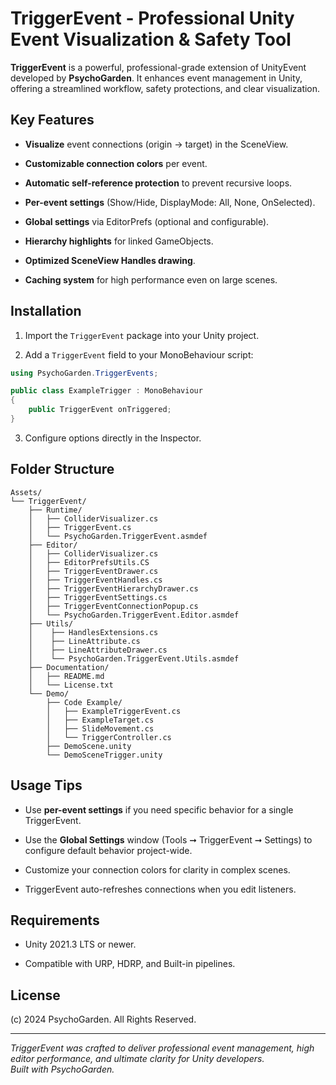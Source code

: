 # TriggerEvent - Professional Unity Event Visualization & Safety Tool

**TriggerEvent** is a powerful, professional-grade extension of UnityEvent developed by **PsychoGarden**. It enhances event management in Unity, offering a streamlined workflow, safety protections, and clear visualization.

## Key Features

-   **Visualize** event connections (origin → target) in the SceneView.
    
-   **Customizable connection colors** per event.
    
-   **Automatic self-reference protection** to prevent recursive loops.
    
-   **Per-event settings** (Show/Hide, DisplayMode: All, None, OnSelected).
    
-   **Global settings** via EditorPrefs (optional and configurable).
    
-   **Hierarchy highlights** for linked GameObjects.
    
-   **Optimized SceneView Handles drawing**.
    
-   **Caching system** for high performance even on large scenes.
    

## Installation

1.  Import the `TriggerEvent` package into your Unity project.
    
2.  Add a `TriggerEvent` field to your MonoBehaviour script:
    

```csharp
using PsychoGarden.TriggerEvents;

public class ExampleTrigger : MonoBehaviour
{
    public TriggerEvent onTriggered;
}

```

3.  Configure options directly in the Inspector.
    

## Folder Structure

```
Assets/
└── TriggerEvent/
    ├── Runtime/
    │   ├── ColliderVisualizer.cs
    │   ├── TriggerEvent.cs
    │   └── PsychoGarden.TriggerEvent.asmdef
    ├── Editor/
    │   ├── ColliderVisualizer.cs
    │   ├── EditorPrefsUtils.CS
    │   ├── TriggerEventDrawer.cs
    │   ├── TriggerEventHandles.cs
    │   ├── TriggerEventHierarchyDrawer.cs
    │   ├── TriggerEventSettings.cs
    │   ├── TriggerEventConnectionPopup.cs
    │   └── PsychoGarden.TriggerEvent.Editor.asmdef
    ├── Utils/
    │    ├── HandlesExtensions.cs
    │    ├── LineAttribute.cs
    │    ├── LineAttributeDrawer.cs
    │    └── PsychoGarden.TriggerEvent.Utils.asmdef
    ├── Documentation/
    │   ├── README.md
    │   └── License.txt
    └── Demo/
        ├── Code Example/
        │   ├── ExampleTriggerEvent.cs
        │   ├── ExampleTarget.cs
        │   ├── SlideMovement.cs
        │   └── TriggerController.cs
        ├── DemoScene.unity
        └── DemoSceneTrigger.unity

```

## Usage Tips

-   Use **per-event settings** if you need specific behavior for a single TriggerEvent.
    
-   Use the **Global Settings** window (Tools ➞ TriggerEvent ➞ Settings) to configure default behavior project-wide.
    
-   Customize your connection colors for clarity in complex scenes.
    
-   TriggerEvent auto-refreshes connections when you edit listeners.
    

## Requirements

-   Unity 2021.3 LTS or newer.
    
-   Compatible with URP, HDRP, and Built-in pipelines.
    

## License

(c) 2024 PsychoGarden. All Rights Reserved.

----------

_TriggerEvent was crafted to deliver professional event management, high editor performance, and ultimate clarity for Unity developers._  
_Built with PsychoGarden._